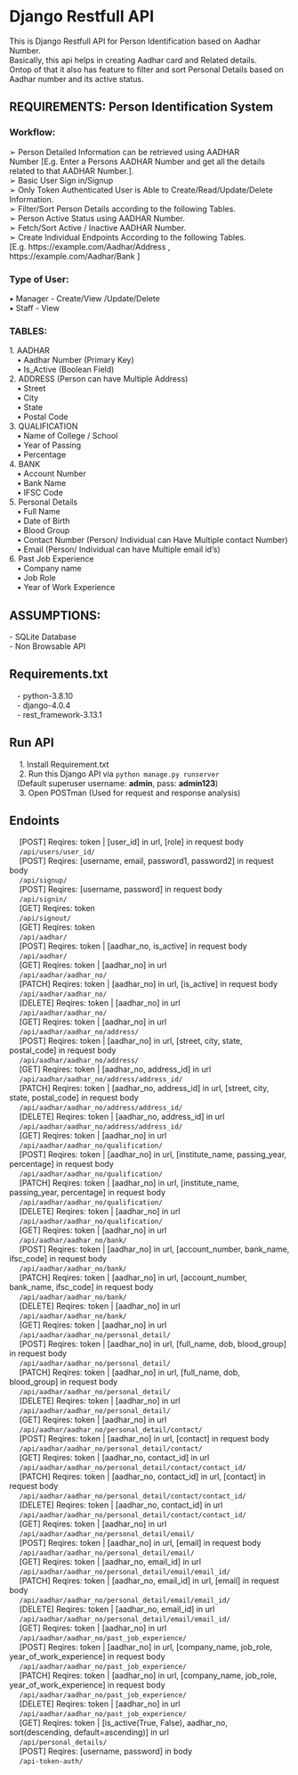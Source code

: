 <h1>Django Restfull API</h1>

This is Django Restfull API for Person Identification based on Aadhar Number. <br>
Basically, this api helps in creating Aadhar card and Related details. <br>
Ontop of that it also has feature to filter and sort Personal Details based on Aadhar number and its active status.

<h2>REQUIREMENTS: Person Identification System</h2>

<h3>Workflow:</h3>
  ➢ Person Detailed Information can be retrieved using AADHAR <br>
  Number [E.g. Enter a Persons AADHAR Number and get all the details related to that AADHAR Number.].<br>
  ➢ Basic User Sign in/Signup <br>
  ➢ Only Token Authenticated User is Able to 
    Create/Read/Update/Delete Information. <br>
  ➢ Filter/Sort Person Details according to the following Tables. <br>
  ➢ Person Active Status using AADHAR Number. <br>
  ➢ Fetch/Sort Active / Inactive AADHAR Number. <br>
  ➢ Create Individual Endpoints According to the following Tables.<br>
    [E.g. https://example.com/Aadhar/Address , https://example.com/Aadhar/Bank ]
    
<h3>Type of User:</h3>
    ▪ Manager - Create/View /Update/Delete <br>
    ▪ Staff - View <br>
    
<h3>TABLES:</h3>
    1. AADHAR <br>
      &emsp;• Aadhar Number (Primary Key) <br>
      &emsp;• Is_Active (Boolean Field) <br>
    2. ADDRESS (Person can have Multiple Address) <br>
      &emsp;• Street <br>
      &emsp;• City <br>
      &emsp;• State <br>
      &emsp;• Postal Code <br>
    3. QUALIFICATION <br>
      &emsp;• Name of College / School <br>
      &emsp;• Year of Passing <br>
      &emsp;• Percentage <br>
    4. BANK <br>
      &emsp;• Account Number <br>
      &emsp;• Bank Name <br>
      &emsp;• IFSC Code <br>
    5. Personal Details <br>
      &emsp;• Full Name <br>
      &emsp;• Date of Birth <br>
      &emsp;• Blood Group <br>
      &emsp;• Contact Number (Person/ Individual can Have Multiple contact Number) <br>
      &emsp;• Email (Person/ Individual can have Multiple email id’s) <br>
    6. Past Job Experience <br>
      &emsp;• Company name <br>
      &emsp;• Job Role <br>
      &emsp;• Year of Work Experience <br>
      
      
<h2>ASSUMPTIONS: </h2>
      - SQLite Database <br>
      - Non Browsable API <br>
      
<h2>Requirements.txt</h2>
  &emsp;- python-3.8.10 <br>
  &emsp;- django-4.0.4 <br>
  &emsp;- rest_framework-3.13.1 <br>
  
  
<h2>Run API</h2>
  &emsp; 1. Install Requirement.txt <br>
  &emsp; 2. Run this Django API via <code>python manage.py runserver</code> <br> 
  &emsp;(Default superuser username: <strong>admin</strong>, pass: <strong>admin123</strong>) <br>
  &emsp; 3. Open POSTman (Used for request and response analysis) <br>

<h2>Endoints</h2>
&emsp; [POST] Reqires: token | [user_id] in url, [role] in request body <br>
&emsp; <code>/api/users/user_id/ </code> <br> 
&emsp; [POST] Reqires: [username, email, password1, password2] in request body <br>
&emsp; <code>/api/signup/ </code> <br> 
&emsp; [POST] Reqires: [username, password] in request body <br>
&emsp; <code>/api/signin/ </code> <br> 
&emsp; [GET] Reqires: token <br>
&emsp; <code>/api/signout/ </code> <br> 
&emsp; [GET] Reqires: token <br>
&emsp; <code>/api/aadhar/ </code> <br> 
&emsp; [POST] Reqires: token | [aadhar_no, is_active] in request body <br>
&emsp; <code>/api/aadhar/ </code> <br> 
&emsp; [GET] Reqires: token | [aadhar_no] in url <br>
&emsp; <code>/api/aadhar/aadhar_no/ </code> <br> 
&emsp; [PATCH] Reqires: token | [aadhar_no] in url, [is_active] in request body <br>
&emsp; <code>/api/aadhar/aadhar_no/ </code> <br> 
&emsp; [DELETE] Reqires: token | [aadhar_no] in url <br>
&emsp; <code>/api/aadhar/aadhar_no/ </code> <br> 
&emsp; [GET] Reqires: token | [aadhar_no] in url <br>
&emsp; <code>/api/aadhar/aadhar_no/address/ </code> <br> 
&emsp; [POST] Reqires: token | [aadhar_no] in url, [street, city, state, postal_code] in request body <br>
&emsp; <code>/api/aadhar/aadhar_no/address/ </code> <br> 
&emsp; [GET] Reqires: token | [aadhar_no, address_id] in url <br>
&emsp; <code>/api/aadhar/aadhar_no/address/address_id/</code> <br> 
&emsp; [PATCH] Reqires: token | [aadhar_no, address_id] in url, [street, city, state, postal_code] in request body <br>
&emsp; <code>/api/aadhar/aadhar_no/address/address_id/</code> <br> 
&emsp; [DELETE] Reqires: token | [aadhar_no, address_id] in url<br>
&emsp; <code>/api/aadhar/aadhar_no/address/address_id/</code> <br> 
&emsp; [GET] Reqires: token | [aadhar_no] in url <br>
&emsp; <code>/api/aadhar/aadhar_no/qualification/ </code> <br> 
&emsp; [POST] Reqires: token | [aadhar_no] in url, [institute_name, passing_year, percentage] in request body <br>
&emsp; <code>/api/aadhar/aadhar_no/qualification/ </code> <br> 
&emsp; [PATCH] Reqires: token | [aadhar_no] in url, [institute_name, passing_year, percentage] in request body <br>
&emsp; <code>/api/aadhar/aadhar_no/qualification/ </code> <br> 
&emsp; [DELETE] Reqires: token | [aadhar_no] in url <br>
&emsp; <code>/api/aadhar/aadhar_no/qualification/ </code> <br> 
&emsp; [GET] Reqires: token | [aadhar_no] in url<br>
&emsp; <code>/api/aadhar/aadhar_no/bank/ </code> <br> 
&emsp; [POST] Reqires: token | [aadhar_no] in url, [account_number, bank_name, ifsc_code] in request body <br>
&emsp; <code>/api/aadhar/aadhar_no/bank/ </code> <br> 
&emsp; [PATCH] Reqires: token | [aadhar_no] in url, [account_number, bank_name, ifsc_code] in request body <br>
&emsp; <code>/api/aadhar/aadhar_no/bank/ </code> <br> 
&emsp; [DELETE] Reqires: token | [aadhar_no] in url <br>
&emsp; <code>/api/aadhar/aadhar_no/bank/ </code> <br> 
&emsp; [GET] Reqires: token | [aadhar_no] in url<br>
&emsp; <code>/api/aadhar/aadhar_no/personal_detail/ </code> <br> 
&emsp; [POST] Reqires: token | [aadhar_no] in url, [full_name, dob, blood_group] in request body <br>
&emsp; <code>/api/aadhar/aadhar_no/personal_detail/ </code> <br> 
&emsp; [PATCH] Reqires: token | [aadhar_no] in url, [full_name, dob, blood_group] in request body <br>
&emsp; <code>/api/aadhar/aadhar_no/personal_detail/ </code> <br> 
&emsp; [DELETE] Reqires: token | [aadhar_no] in url <br>
&emsp; <code>/api/aadhar/aadhar_no/personal_detail/ </code> <br> 
&emsp; [GET] Reqires: token | [aadhar_no] in url <br>
&emsp; <code>/api/aadhar/aadhar_no/personal_detail/contact/ </code> <br> 
&emsp; [POST] Reqires: token | [aadhar_no] in url, [contact] in request body <br>
&emsp; <code>/api/aadhar/aadhar_no/personal_detail/contact/ </code> <br> 
&emsp; [GET] Reqires: token | [aadhar_no, contact_id] in url <br>
&emsp; <code>/api/aadhar/aadhar_no/personal_detail/contact/contact_id/ </code> <br> 
&emsp; [PATCH] Reqires: token | [aadhar_no, contact_id] in url, [contact] in request body <br>
&emsp; <code>/api/aadhar/aadhar_no/personal_detail/contact/contact_id/ </code> <br> 
&emsp; [DELETE] Reqires: token | [aadhar_no, contact_id] in url<br>
&emsp; <code>/api/aadhar/aadhar_no/personal_detail/contact/contact_id/ </code> <br> 
&emsp; [GET] Reqires: token | [aadhar_no] in url <br>
&emsp; <code>/api/aadhar/aadhar_no/personal_detail/email/ </code> <br> 
&emsp; [POST] Reqires: token | [aadhar_no] in url, [email] in request body <br>
&emsp; <code>/api/aadhar/aadhar_no/personal_detail/email/ </code> <br> 
&emsp; [GET] Reqires: token | [aadhar_no, email_id] in url <br>
&emsp; <code>/api/aadhar/aadhar_no/personal_detail/email/email_id/ </code> <br> 
&emsp; [PATCH] Reqires: token | [aadhar_no, email_id] in url, [email] in request body <br>
&emsp; <code>/api/aadhar/aadhar_no/personal_detail/email/email_id/ </code> <br> 
&emsp; [DELETE] Reqires: token | [aadhar_no, email_id] in url<br>
&emsp; <code>/api/aadhar/aadhar_no/personal_detail/email/email_id/ </code> <br> 
&emsp; [GET] Reqires: token | [aadhar_no] in url<br>
&emsp; <code>/api/aadhar/aadhar_no/past_job_experience/ </code> <br> 
&emsp; [POST] Reqires: token | [aadhar_no] in url, [company_name, job_role, year_of_work_experience] in request body <br>
&emsp; <code>/api/aadhar/aadhar_no/past_job_experience/ </code> <br> 
&emsp; [PATCH] Reqires: token | [aadhar_no] in url, [company_name, job_role, year_of_work_experience] in request body <br>
&emsp; <code>/api/aadhar/aadhar_no/past_job_experience/ </code> <br> 
&emsp; [DELETE] Reqires: token | [aadhar_no] in url <br>
&emsp; <code>/api/aadhar/aadhar_no/past_job_experience/ </code> <br> 
&emsp; [GET] Reqires: token | [is_active(True, False), aadhar_no, sort(descending, default=ascending)] in url <br>
&emsp; <code>/api/personal_details/ </code> <br> 
&emsp; [POST] Reqires: [username, password] in body <br>
&emsp; <code>/api-token-auth/ </code> <br> 
